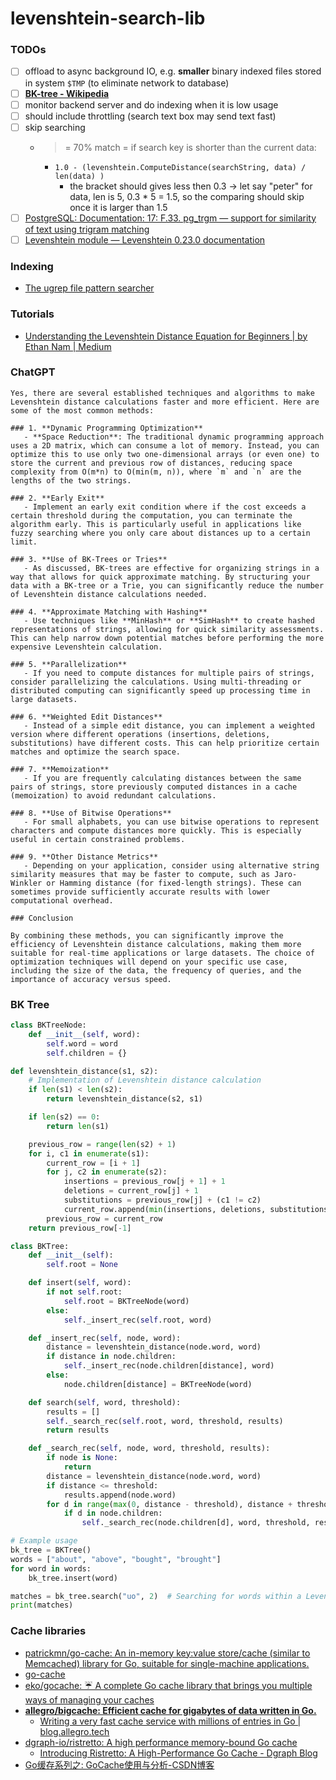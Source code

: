 levenshtein-search-lib
======================
### TODOs
- [ ] offload to async background IO, e.g. **smaller** binary indexed files stored in system `$TMP` (to eliminate network to database)
- [ ] [**BK-tree - Wikipedia**](https://en.wikipedia.org/wiki/BK-tree)
- [ ] monitor backend server and do indexing when it is low usage
- [ ] should include throttling (search text box may send text fast)
- [ ] skip searching
  - >= 70% match = if search key is shorter than the current data:
    - `1.0 - (levenshtein.ComputeDistance(searchString, data) / len(data) )`
      - the bracket should gives less then 0.3 -> let say "peter" for data, len is 5, 0.3 * 5 = 1.5, so the comparing should skip once it is larger than 1.5
- [ ] [PostgreSQL: Documentation: 17: F.33. pg_trgm — support for similarity of text using trigram matching](https://www.postgresql.org/docs/current/pgtrgm.html)
- [ ] [Levenshtein module — Levenshtein 0.23.0 documentation](https://rapidfuzz.github.io/Levenshtein/levenshtein.html)

### Indexing
- [The ugrep file pattern searcher](https://ugrep.com/)

### Tutorials
- [Understanding the Levenshtein Distance Equation for Beginners | by Ethan Nam | Medium](https://medium.com/@ethannam/understanding-the-levenshtein-distance-equation-for-beginners-c4285a5604f0)

### ChatGPT
```
Yes, there are several established techniques and algorithms to make Levenshtein distance calculations faster and more efficient. Here are some of the most common methods:

### 1. **Dynamic Programming Optimization**
   - **Space Reduction**: The traditional dynamic programming approach uses a 2D matrix, which can consume a lot of memory. Instead, you can optimize this to use only two one-dimensional arrays (or even one) to store the current and previous row of distances, reducing space complexity from O(m*n) to O(min(m, n)), where `m` and `n` are the lengths of the two strings.

### 2. **Early Exit**
   - Implement an early exit condition where if the cost exceeds a certain threshold during the computation, you can terminate the algorithm early. This is particularly useful in applications like fuzzy searching where you only care about distances up to a certain limit.

### 3. **Use of BK-Trees or Tries**
   - As discussed, BK-trees are effective for organizing strings in a way that allows for quick approximate matching. By structuring your data with a BK-tree or a Trie, you can significantly reduce the number of Levenshtein distance calculations needed.

### 4. **Approximate Matching with Hashing**
   - Use techniques like **MinHash** or **SimHash** to create hashed representations of strings, allowing for quick similarity assessments. This can help narrow down potential matches before performing the more expensive Levenshtein calculation.

### 5. **Parallelization**
   - If you need to compute distances for multiple pairs of strings, consider parallelizing the calculations. Using multi-threading or distributed computing can significantly speed up processing time in large datasets.

### 6. **Weighted Edit Distances**
   - Instead of a simple edit distance, you can implement a weighted version where different operations (insertions, deletions, substitutions) have different costs. This can help prioritize certain matches and optimize the search space.

### 7. **Memoization**
   - If you are frequently calculating distances between the same pairs of strings, store previously computed distances in a cache (memoization) to avoid redundant calculations.

### 8. **Use of Bitwise Operations**
   - For small alphabets, you can use bitwise operations to represent characters and compute distances more quickly. This is especially useful in certain constrained problems.

### 9. **Other Distance Metrics**
   - Depending on your application, consider using alternative string similarity measures that may be faster to compute, such as Jaro-Winkler or Hamming distance (for fixed-length strings). These can sometimes provide sufficiently accurate results with lower computational overhead.

### Conclusion

By combining these methods, you can significantly improve the efficiency of Levenshtein distance calculations, making them more suitable for real-time applications or large datasets. The choice of optimization techniques will depend on your specific use case, including the size of the data, the frequency of queries, and the importance of accuracy versus speed.
```
### BK Tree
```python
class BKTreeNode:
    def __init__(self, word):
        self.word = word
        self.children = {}

def levenshtein_distance(s1, s2):
    # Implementation of Levenshtein distance calculation
    if len(s1) < len(s2):
        return levenshtein_distance(s2, s1)

    if len(s2) == 0:
        return len(s1)

    previous_row = range(len(s2) + 1)
    for i, c1 in enumerate(s1):
        current_row = [i + 1]
        for j, c2 in enumerate(s2):
            insertions = previous_row[j + 1] + 1
            deletions = current_row[j] + 1
            substitutions = previous_row[j] + (c1 != c2)
            current_row.append(min(insertions, deletions, substitutions))
        previous_row = current_row
    return previous_row[-1]

class BKTree:
    def __init__(self):
        self.root = None

    def insert(self, word):
        if not self.root:
            self.root = BKTreeNode(word)
        else:
            self._insert_rec(self.root, word)

    def _insert_rec(self, node, word):
        distance = levenshtein_distance(node.word, word)
        if distance in node.children:
            self._insert_rec(node.children[distance], word)
        else:
            node.children[distance] = BKTreeNode(word)

    def search(self, word, threshold):
        results = []
        self._search_rec(self.root, word, threshold, results)
        return results

    def _search_rec(self, node, word, threshold, results):
        if node is None:
            return
        distance = levenshtein_distance(node.word, word)
        if distance <= threshold:
            results.append(node.word)
        for d in range(max(0, distance - threshold), distance + threshold + 1):
            if d in node.children:
                self._search_rec(node.children[d], word, threshold, results)

# Example usage
bk_tree = BKTree()
words = ["about", "above", "bought", "brought"]
for word in words:
    bk_tree.insert(word)

matches = bk_tree.search("uo", 2)  # Searching for words within a Levenshtein distance of 2
print(matches)
```

### Cache libraries
- [patrickmn/go-cache: An in-memory key:value store/cache (similar to Memcached) library for Go, suitable for single-machine applications.](https://github.com/patrickmn/go-cache)
- [go-cache](https://patrickmn.com/projects/go-cache/)
- [eko/gocache: ☔️ A complete Go cache library that brings you multiple ways of managing your caches](https://github.com/eko/gocache)
- [**allegro/bigcache: Efficient cache for gigabytes of data written in Go.**](https://github.com/allegro/bigcache)
  - [Writing a very fast cache service with millions of entries in Go | blog.allegro.tech](https://blog.allegro.tech/2016/03/writing-fast-cache-service-in-go.html)
- [dgraph-io/ristretto: A high performance memory-bound Go cache](https://github.com/dgraph-io/ristretto)
  - [Introducing Ristretto: A High-Performance Go Cache - Dgraph Blog](https://dgraph.io/blog/post/introducing-ristretto-high-perf-go-cache/)
- [Go缓存系列之: GoCache使用与分析-CSDN博客](https://blog.csdn.net/baidu_32452525/article/details/118199304)
